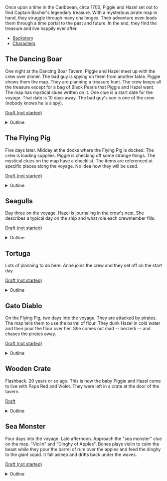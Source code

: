 Once upon a time in the Caribbean, circa 1700, Piggie and Hazel set out to find Captain Bacher's legendary treasure. 
With a mysterious pirate map in hand, they struggle through many challenges. Their adventure even leads them through a time 
portal to the past and future. In the end, they find the treasure and live happily ever after.

  - [Backstory](BACKSTORY.md)
  - [Characters](CHARACTERS.md)

## The Dancing Boar

One night at the Dancing Boar Tavern. Piggie and Hazel meet up with the crew over dinner. The bad guy is spying on them from another table. 
Piggie shows them the map. They are planning a treasure hunt. The crew keeps all the treasure except for a bag of
Black Pearls that Piggie and Hazel want. The map has mystical clues written on it. One clue is a start date for the
voyage. That date is 10 days away. The bad guy's son is one of the crew (nobody knows he is a spy).

[Draft (not started)](README.md#the-dancing-boar)
<details><summary>Outline</summary>
The story opens at the Dancing Boar tavern owned by Piggie and Hazel's family. John McCracken (bad guy) enters the tavern and hides at a 
table to spy on the meeting Piggie is having with the new crew.

We meet the prospective crew. Piggie tells them they are going after Bacher's treasure. They have a map that Piggie's dad took from the 
Captain when Piggie's dad escaped his captors. Piggie shows them all the map. It has mysterious clues written on it. It is only half a map. 
The last clue says they'll find the rest of the map.

Piggie and Hazel want only the bag of "Black Pearls" in the chest. The rest of the treasure will be split evenly among the crew. 

There is a date on the map. Nobody understands why. The journey begins in Tortuga in 10 days. Tortuga is three days sailing from their home port.

After the meeting, we learn that John McCracken's son, Paul, is one of the crew. He'll be sending written updates with his parrot, Booty. We see 
Booty deliver a message in the scene. We learn that John intends to rob Piggie of the treasure -- that he was there the night that Red took the map.
</details>

## The Flying Pig

Five days later. Midday at the docks where the Flying Pig is docked. The crew is loading supplies. Piggie is checking off some strange things. The 
mystical clues on the map have a checklist. The items are referenced at specific places along the voyage. No idea how they will be used.

[Draft (not started)](README.md#the-flying-pig)
<details><summary>Outline</summary>
Piggie has a checklist of items that are being loaded on the ship. There are some strange items. Piggie explains to Paul that the map references these 
items at different points, like "use dinghy of apples" and "barrel of flour." The corner of the map has a shopping list. Bones comes aboard with his 
violin, and Piggie checks it off.
</details>

## Seagulls

Day three on the voyage. Hazel is journaling in the crow's nest. She describes a typical day on the ship and what role each crewmember fills.

[Draft (not started)](README.md#seagulls)
<details><summary>Outline</summary>
Hazel is up in the crow's nest journaling on day three. She describes the boat and crew activities below. She describes the duties and that Piggie 
is the cook and prepares wonderful meals at night. Bones plays his violin. 

Hazel describes Piggie's "going to bed" routine.
</details>

## Tortuga

Lots of planning to do here. Anne joins the crew and they set off on the start day.

[Draft (not started)](README.md#seagulls)
<details><summary>Outline</summary>
They rescue their voodoo mystic, Anne. Scene to be determined. Anne joins the crew. They set off at sunrise on the appointed day.
</details>

## Gato Diablo

On the Flying Pig, two days into the voyage. They are attacked by pirates. The map tells them to use the barrel of flour. They dunk Hazel
in cold water and then pour the flour over her. She comes out mad -- berzerk -- and chases the pirates away.

[Draft (not started)](README.md#gato-diablo)
<details><summary>Outline</summary>
They approach the coordinates of the first hints on the map: "barrel of flour" and "Diablo Gato". Pirates attack them. Piggie shows Anne the map. Anne tells them the lore of Diablo Gato. A great, white, devil cat that walks the water and eats everyone in her path.

The crew pours cold water over Hazel and drops her in the flour barrel. When the pirates open the door, they are greeted by a growl from the darkness. Hazel is berzerk with anger and leaps out at them. She is ghostly white from the flour. The pirates shout "Diablo Gato" and flee.

Later that evening, Hazel is cleaning herself and has calmed down. Piggie has made her a special apology dish.
</details>

## Wooden Crate

Flashback. 20 years or so ago. This is how the baby Piggie and Hazel come to live with Papa Red and Violet. They were left in a crate at the door of the tavern.

[Draft](WoodenCrate.md)
<details><summary>Outline</summary>
Red and Violet washing dishes. Knock at the door. Nobody there, but crate and Hazel giggles. Note says to love Piggie and Hazel that a
life at sea is no place for them. Red picks up Hazel and reads her heart-necklace. Piggie roots out from under the blanket.
</details>

## Sea Monster

Four days into the voyage. Late afternoon. Approach the "sea monster" clue on the map. "Violin" and "Dinghy of Apples". Bones plays violin
to calm the beast while they pour the barrel of rum over the apples and feed the dinghy to the giant squid. It fall asleep
and drifts back under the waves.

[Draft (not started)](README.md#sea-monster)
<details><summary>Outline</summary>
Our heroes face the giant squid. They have kept the smelly dinghy of apples on the ship. The map has the clues "violin" and "rum" and "dinghy of apples". Anne has lore -- giant squid that appears on full moon nights.

Piggie commands lowering the sails for the evening. The squid attacks.

Bones stands on the side of the ship and plays the violin. The beast calms and listens. Piggie has an idea. He commands them to pour the two barrels of rum over the apples. Then lowers the putrid boat over the side. Bones continues to play, but the squid is attracted to the smelly apples. It gobbles up the boat of apples.

The squid begins to sway drunkenly with the music. It slides back under the water to sleep off the rum.

Piggie commands half-sail and stays up the night to leave the squid behind.
</details>
